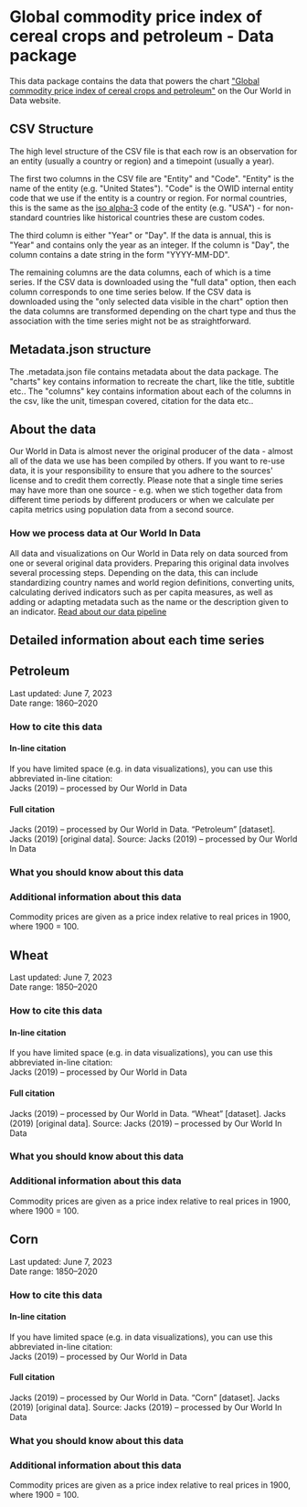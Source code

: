 # Global commodity price index of cereal crops and petroleum - Data package

This data package contains the data that powers the chart ["Global commodity price index of cereal crops and petroleum"](https://ourworldindata.org/grapher/commodity-price-index-cereal-crops-and-petroleum?v=1&csvType=full&useColumnShortNames=false) on the Our World in Data website.

## CSV Structure

The high level structure of the CSV file is that each row is an observation for an entity (usually a country or region) and a timepoint (usually a year).

The first two columns in the CSV file are "Entity" and "Code". "Entity" is the name of the entity (e.g. "United States"). "Code" is the OWID internal entity code that we use if the entity is a country or region. For normal countries, this is the same as the [iso alpha-3](https://en.wikipedia.org/wiki/ISO_3166-1_alpha-3) code of the entity (e.g. "USA") - for non-standard countries like historical countries these are custom codes.

The third column is either "Year" or "Day". If the data is annual, this is "Year" and contains only the year as an integer. If the column is "Day", the column contains a date string in the form "YYYY-MM-DD".

The remaining columns are the data columns, each of which is a time series. If the CSV data is downloaded using the "full data" option, then each column corresponds to one time series below. If the CSV data is downloaded using the "only selected data visible in the chart" option then the data columns are transformed depending on the chart type and thus the association with the time series might not be as straightforward.

## Metadata.json structure

The .metadata.json file contains metadata about the data package. The "charts" key contains information to recreate the chart, like the title, subtitle etc.. The "columns" key contains information about each of the columns in the csv, like the unit, timespan covered, citation for the data etc..

## About the data

Our World in Data is almost never the original producer of the data - almost all of the data we use has been compiled by others. If you want to re-use data, it is your responsibility to ensure that you adhere to the sources' license and to credit them correctly. Please note that a single time series may have more than one source - e.g. when we stich together data from different time periods by different producers or when we calculate per capita metrics using population data from a second source.

### How we process data at Our World In Data
All data and visualizations on Our World in Data rely on data sourced from one or several original data providers. Preparing this original data involves several processing steps. Depending on the data, this can include standardizing country names and world region definitions, converting units, calculating derived indicators such as per capita measures, as well as adding or adapting metadata such as the name or the description given to an indicator.
[Read about our data pipeline](https://docs.owid.io/projects/etl/)

## Detailed information about each time series


## Petroleum
Last updated: June 7, 2023  
Date range: 1860–2020  


### How to cite this data

#### In-line citation
If you have limited space (e.g. in data visualizations), you can use this abbreviated in-line citation:  
Jacks (2019) – processed by Our World in Data

#### Full citation
Jacks (2019) – processed by Our World in Data. “Petroleum” [dataset]. Jacks (2019) [original data].
Source: Jacks (2019) – processed by Our World In Data

### What you should know about this data

### Additional information about this data
Commodity prices are given as a price index relative to real prices in 1900, where 1900 = 100.


## Wheat
Last updated: June 7, 2023  
Date range: 1850–2020  


### How to cite this data

#### In-line citation
If you have limited space (e.g. in data visualizations), you can use this abbreviated in-line citation:  
Jacks (2019) – processed by Our World in Data

#### Full citation
Jacks (2019) – processed by Our World in Data. “Wheat” [dataset]. Jacks (2019) [original data].
Source: Jacks (2019) – processed by Our World In Data

### What you should know about this data

### Additional information about this data
Commodity prices are given as a price index relative to real prices in 1900, where 1900 = 100.


## Corn
Last updated: June 7, 2023  
Date range: 1850–2020  


### How to cite this data

#### In-line citation
If you have limited space (e.g. in data visualizations), you can use this abbreviated in-line citation:  
Jacks (2019) – processed by Our World in Data

#### Full citation
Jacks (2019) – processed by Our World in Data. “Corn” [dataset]. Jacks (2019) [original data].
Source: Jacks (2019) – processed by Our World In Data

### What you should know about this data

### Additional information about this data
Commodity prices are given as a price index relative to real prices in 1900, where 1900 = 100.


    